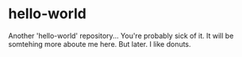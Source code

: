 # hello-world
Another 'hello-world' repository... You're probably sick of it.
It will be somtehing more aboute me here. But later. 
I like donuts.
